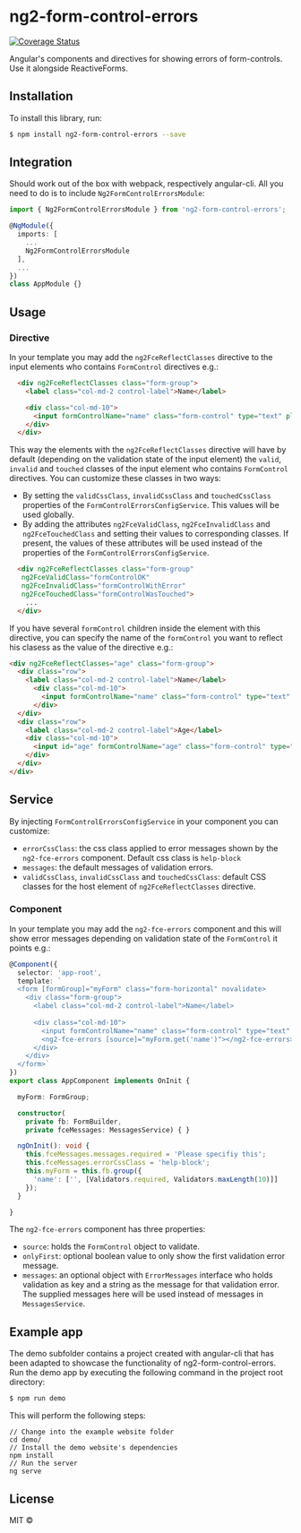 # ng2-form-control-errors
[![Coverage Status](https://coveralls.io/repos/github/moorwen91/ng2-form-control-errors/badge.svg?branch=master)](https://coveralls.io/github/moorwen91/ng2-form-control-errors?branch=master)

Angular's components and directives for showing errors of form-controls. Use it alongside ReactiveForms.

## Installation

To install this library, run:

```bash
$ npm install ng2-form-control-errors --save
```

## Integration

Should work out of the box with webpack, respectively angular-cli. All you need to do is to include `Ng2FormControlErrorsModule`:

```ts
import { Ng2FormControlErrorsModule } from 'ng2-form-control-errors';

@NgModule({
  imports: [
    ...
    Ng2FormControlErrorsModule
  ],
  ...
})
class AppModule {}
```

## Usage
### Directive
In your template you may add the `ng2FceReflectClasses` directive to the input elements who contains `FormControl` directives e.g.:
```html
  <div ng2FceReflectClasses class="form-group">
    <label class="col-md-2 control-label">Name</label>

    <div class="col-md-10">
      <input formControlName="name" class="form-control" type="text" placeholder="Name">
    </div>
  </div>
```
This way the elements with the `ng2FceReflectClasses` directive will have by default (depending on the validation state of the input element) the `valid`, `invalid` and `touched` classes of the input element who contains `FormControl` directives. You can customize these classes in two ways:
 * By setting the `validCssClass`, `invalidCssClass` and `touchedCssClass` properties of the `FormControlErrorsConfigService`. This values will be used globally.
 * By adding the attributes `ng2FceValidClass`, `ng2FceInvalidClass` and `ng2FceTouchedClass` and setting their values to corresponding classes. If present, the values of these attributes will be used instead of the properties of the `FormControlErrorsConfigService`.
 ```html
   <div ng2FceReflectClasses class="form-group"
    ng2FceValidClass="formControlOK"
    ng2FceInvalidClass="formControlWithError"
    ng2FceTouchedClass="formControlWasTouched">
     ...
   </div>
 ```

If you have several `formControl` children inside the element with this directive, you can specify the name of the `formControl` you want to reflect his clasess as the value of the directive e.g.:
```html
<div ng2FceReflectClasses="age" class="form-group">
  <div class="row">
    <label class="col-md-2 control-label">Name</label>
      <div class="col-md-10">
        <input formControlName="name" class="form-control" type="text" placeholder="Name">
      </div>
  </div>
  <div class="row">
    <label class="col-md-2 control-label">Age</label>
    <div class="col-md-10">
      <input id="age" formControlName="age" class="form-control" type="number" placeholder="Age">
    </div>
  </div>
</div>
```

## Service
By injecting `FormControlErrorsConfigService` in your component you can customize:
* `errorCssClass`: the css class applied to error messages shown by the `ng2-fce-errors` component. Default css class is `help-block`
* `messages`: the default messages of validation errors.
* `validCssClass`, `invalidCssClass` and `touchedCssClass`: default CSS classes for the host element of `ng2FceReflectClasses` directive.

### Component
In your template you may add the `ng2-fce-errors` component and this will show error messages depending on validation state of the `FormControl` it points e.g.:
```typescript
@Component({
  selector: 'app-root',
  template: `
  <form [formGroup]="myForm" class="form-horizontal" novalidate>
    <div class="form-group">
      <label class="col-md-2 control-label">Name</label>
  
      <div class="col-md-10">
        <input formControlName="name" class="form-control" type="text" placeholder="Name">
        <ng2-fce-errors [source]="myForm.get('name')"></ng2-fce-errors>
      </div>
    </div>
  </form>`
})
export class AppComponent implements OnInit {

  myForm: FormGroup;

  constructor(
    private fb: FormBuilder,
    private fceMessages: MessagesService) { }

  ngOnInit(): void {
    this.fceMessages.messages.required = 'Please specifiy this';
    this.fceMessages.errorCssClass = 'help-block';
    this.myForm = this.fb.group({
      'name': ['', [Validators.required, Validators.maxLength(10)]]
    });
  }

}
```
The `ng2-fce-errors` component has three properties:
* `source`: holds the `FormControl` object to validate.
* `onlyFirst`: optional boolean value to only show the first validation error message.
* `messages`: an optional object with `ErrorMessages` interface who holds validation as key and a string as the message for that validation error. The supplied messages here will be used instead of messages in `MessagesService`.

## Example app
The demo subfolder contains a project created with angular-cli that has been adapted to showcase the functionality of ng2-form-control-errors. Run the demo app by executing the following command in the project root directory:
```bash
$ npm run demo
```
This will perform the following steps:
```
// Change into the example website folder
cd demo/
// Install the demo website's dependencies
npm install
// Run the server
ng serve
```

## License

MIT ©
